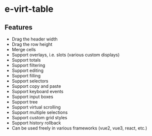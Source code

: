 # e-virt-table

## Features
- Drag the header width
- Drag the row height
- Merge cells
- Support overlays, i.e. slots (various custom displays)
- Support totals
- Support filtering
- Support editing
- Support filling
- Support selectors
- Support copy and paste
- Support keyboard events
- Support input boxes
- Support tree
- Support virtual scrolling
- Support multiple selections
- Support custom grid styles
- Support history rollback
- Can be used freely in various frameworks (vue2, vue3, react, etc.)